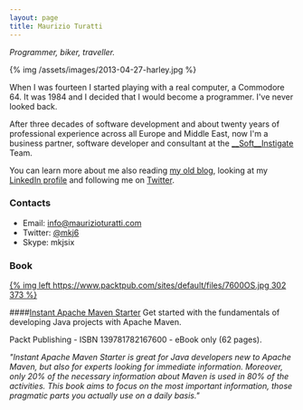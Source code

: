 ```yaml
---
layout: page
title: Maurizio Turatti
---
```


_Programmer, biker, traveller._

{% img /assets/images/2013-04-27-harley.jpg %}

When I was fourteen I started playing with a real computer, a Commodore 64. It was 1984 and I decided that I would become a programmer. I've never looked back.

After three decades of software development and about twenty years of professional experience across all Europe and Middle East, now I'm a business partner, software developer and consultant at the [__Soft__Instigate](http://www.softinstigate.com) Team.

You can learn more about me also reading [my old blog](http://camelcase.blogspot.it), looking at my [LinkedIn profile](https://www.linkedin.com/in/maurizioturatti) and following me on [Twitter](https://twitter.com/mkj6).

### Contacts

* Email: [info@maurizioturatti.com](mailto:info@maurizioturatti.com)
* Twitter: [@mkj6](https://twitter.com/mkj6)
* Skype: mkjsix

### Book

[{% img left https://www.packtpub.com/sites/default/files/7600OS.jpg 302 373 %}](https://www.packtpub.com/application-development/instant-apache-maven-starter-instant)

####[Instant Apache Maven Starter](https://www.packtpub.com/application-development/instant-apache-maven-starter-instant)
Get started with the fundamentals of developing Java projects with Apache Maven.

Packt Publishing - ISBN 139781782167600 - eBook only (62 pages).

_"Instant Apache Maven Starter is great for Java developers new to Apache Maven, but also for experts looking for immediate information. Moreover, only 20% of the necessary information about Maven is used in 80% of the activities. This book aims to focus on the most important information, those pragmatic parts you actually use on a daily basis."_
